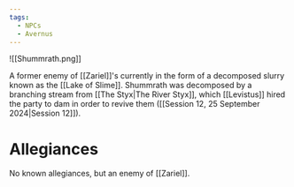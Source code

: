 ```yaml
---
tags:
  - NPCs
  - Avernus
---
```

![[Shummrath.png]]

A former enemy of [[Zariel]]'s currently in the form of a decomposed slurry known as the [[Lake of Slime]]. Shummrath was decomposed by a branching stream from [[The Styx|The River Styx]], which [[Levistus]] hired the party to dam in order to revive them ([[Session 12, 25 September 2024|Session 12]]).
# Allegiances
No known allegiances, but an enemy of [[Zariel]].